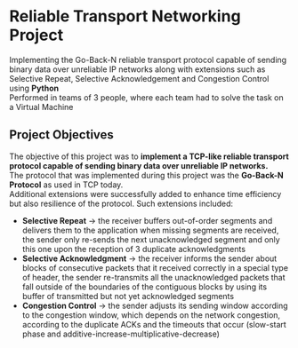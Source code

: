 # Reliable Transport Networking Project
Implementing the Go-Back-N reliable transport protocol capable of sending binary data over unreliable IP networks along with extensions such as Selective Repeat, Selective Acknowledgement and Congestion Control using **Python**\
Performed in teams of 3 people, where each team had to solve the task on a Virtual Machine

## Project Objectives
The objective of this project was to **implement a TCP-like reliable transport protocol capable of sending binary data over unreliable IP networks.**\
The protocol that was implemented during this project was the **Go-Back-N Protocol** as used in TCP today.\
Additional extensions were successfully added to enhance time efficiency but also resilience of the protocol. Such extensions included:
- **Selective Repeat** -> the receiver buffers out-of-order segments and delivers them to the application when missing segments are received, the sender only re-sends the next unacknowledged segment and only this one upon the reception of 3 duplicate acknowledgments
- **Selective Acknowledgment** -> the receiver informs the sender about blocks of consecutive packets that it received correctly in a special type of header, the sender re-transmits all the unacknowledged packets that fall outside of the boundaries of the contiguous blocks by using its buffer of transmitted but not yet acknowledged segments
- **Congestion Control** -> the sender adjusts its sending window according to the congestion window, which depends on the network congestion, according to the duplicate ACKs and the timeouts that occur (slow-start phase and additive-increase-multiplicative-decrease)

